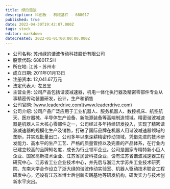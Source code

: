 ```yaml
---
title: 绿的谐波
description: 科创板 - 机械基件 - 688017
published: true
date: 2022-04-30T19:42:07.000Z
tags: stock
editor: markdown
dateCreated: 2022-01-01T00:00:00.000Z
---
```


- 公司名称: 苏州绿的谐波传动科技股份有限公司
- 股票代码: 688017.SH
- 所在地: 江苏 - 苏州市
- 成立日期: 2011年01月13日
- 注册资本: 12,041.67万元
- 法定代表人: 左昱昱
- 主营业务: 公司产品包括谐波减速器，机电一体化执行器及精密零部件专业从事精密传动装置研发，设计，生产和销售
- 公司官网: [www.leaderdrive.com](www.leaderdrive.com)
- 公司介绍: 公司产品广泛应用于工业机器人、服务机器人、数控机床、航空航天、医疗器械、半导体生产设备、新能源装备等高端制造领域。精密谐波减速器是机器人三大核心零部件之一，公司经过多年持续研发投入，实现了精密谐波减速器的规模化生产及销售，打破了国际品牌在机器人用谐波减速器领域的垄断，并实现批量出口。公司多年以来深耕精密传动领域，凭借先进的技术研发能力、高水平的生产工艺、严格的质量管控以及完善的产品体系，在行业内已建立较高的品牌知名度，成长为行业领军企业。公司是国家专精特新小巨人企业、国家高新技术企业、江苏省民营科技企业，设有江苏省谐波减速器工程研究中心、江苏省工业企业技术中心，并先后与浙江大学苏州工业技术研究院、东南大学合作设立了浙大绿的谐波传动实验室、机器人驱动技术联合工程研发中心，还设有江苏省博士后创新实践基地等研发机构，研发实力与技术创新水平突出。


